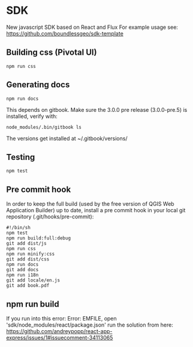 # SDK
New javascript SDK based on React and Flux
For example usage see: https://github.com/boundlessgeo/sdk-template

## Building css (Pivotal UI)

    npm run css

## Generating docs

    npm run docs

This depends on gitbook. Make sure the 3.0.0 pre release (3.0.0-pre.5) is installed, verify with:

    node_modules/.bin/gitbook ls

The versions get installed at ~/.gitbook/versions/

## Testing
    npm test

## Pre commit hook
In order to keep the full build (used by the free version of QGIS Web Application Builder) up to date, install a pre commit hook in your local git repository (.git/hooks/pre-commit):

    #!/bin/sh
    npm test
    npm run build:full:debug
    git add dist/js
    npm run css
    npm run minify:css
    git add dist/css
    npm run docs
    git add docs
    npm run i18n
    git add locale/en.js
    git add book.pdf

## npm run build
If you run into this error: Error: EMFILE, open 'sdk/node_modules/react/package.json' run the solution from here: https://github.com/andreypopp/react-app-express/issues/1#issuecomment-34113065
